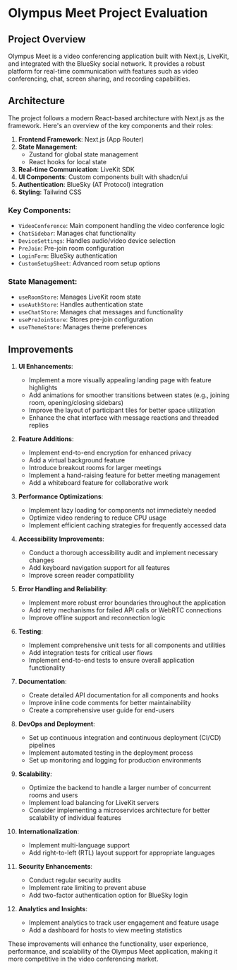 # Olympus Meet Project Evaluation

## Project Overview

Olympus Meet is a video conferencing application built with Next.js, LiveKit, and integrated with the BlueSky social network. It provides a robust platform for real-time communication with features such as video conferencing, chat, screen sharing, and recording capabilities.

## Architecture

The project follows a modern React-based architecture with Next.js as the framework. Here's an overview of the key components and their roles:

1. **Frontend Framework**: Next.js (App Router)
2. **State Management**: 
   - Zustand for global state management
   - React hooks for local state
3. **Real-time Communication**: LiveKit SDK
4. **UI Components**: Custom components built with shadcn/ui
5. **Authentication**: BlueSky (AT Protocol) integration
6. **Styling**: Tailwind CSS

### Key Components:

- `VideoConference`: Main component handling the video conference logic
- `ChatSidebar`: Manages chat functionality
- `DeviceSettings`: Handles audio/video device selection
- `PreJoin`: Pre-join room configuration
- `LoginForm`: BlueSky authentication
- `CustomSetupSheet`: Advanced room setup options

### State Management:

- `useRoomStore`: Manages LiveKit room state
- `useAuthStore`: Handles authentication state
- `useChatStore`: Manages chat messages and functionality
- `usePreJoinStore`: Stores pre-join configuration
- `useThemeStore`: Manages theme preferences

## Improvements

1. **UI Enhancements**:
   - Implement a more visually appealing landing page with feature highlights
   - Add animations for smoother transitions between states (e.g., joining room, opening/closing sidebars)
   - Improve the layout of participant tiles for better space utilization
   - Enhance the chat interface with message reactions and threaded replies

2. **Feature Additions**:
   - Implement end-to-end encryption for enhanced privacy
   - Add a virtual background feature
   - Introduce breakout rooms for larger meetings
   - Implement a hand-raising feature for better meeting management
   - Add a whiteboard feature for collaborative work

3. **Performance Optimizations**:
   - Implement lazy loading for components not immediately needed
   - Optimize video rendering to reduce CPU usage
   - Implement efficient caching strategies for frequently accessed data

4. **Accessibility Improvements**:
   - Conduct a thorough accessibility audit and implement necessary changes
   - Add keyboard navigation support for all features
   - Improve screen reader compatibility

5. **Error Handling and Reliability**:
   - Implement more robust error boundaries throughout the application
   - Add retry mechanisms for failed API calls or WebRTC connections
   - Improve offline support and reconnection logic

6. **Testing**:
   - Implement comprehensive unit tests for all components and utilities
   - Add integration tests for critical user flows
   - Implement end-to-end tests to ensure overall application functionality

7. **Documentation**:
   - Create detailed API documentation for all components and hooks
   - Improve inline code comments for better maintainability
   - Create a comprehensive user guide for end-users

8. **DevOps and Deployment**:
   - Set up continuous integration and continuous deployment (CI/CD) pipelines
   - Implement automated testing in the deployment process
   - Set up monitoring and logging for production environments

9. **Scalability**:
   - Optimize the backend to handle a larger number of concurrent rooms and users
   - Implement load balancing for LiveKit servers
   - Consider implementing a microservices architecture for better scalability of individual features

10. **Internationalization**:
    - Implement multi-language support
    - Add right-to-left (RTL) layout support for appropriate languages

11. **Security Enhancements**:
    - Conduct regular security audits
    - Implement rate limiting to prevent abuse
    - Add two-factor authentication option for BlueSky login

12. **Analytics and Insights**:
    - Implement analytics to track user engagement and feature usage
    - Add a dashboard for hosts to view meeting statistics

These improvements will enhance the functionality, user experience, performance, and scalability of the Olympus Meet application, making it more competitive in the video conferencing market.


